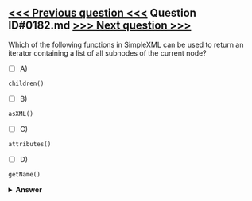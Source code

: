 [<<< Previous question <<<](0181.md)   Question ID#0182.md   [>>> Next question >>>](0183.md)
---

Which of the following functions in SimpleXML can be used to return an iterator containing a list of all subnodes of the current node?

- [ ] A)
```php
children()
```

- [ ] B)
```php
asXML()
```

- [ ] C)
```php
attributes()
```

- [ ] D)
```php
getName()
```


<details><summary><b>Answer</b></summary>
<p>
  Answer: <strong>A</strong>
</p>
</details>
